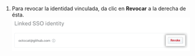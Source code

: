 1. Para revocar la identidad vinculada, da clic en **Revocar** a la derecha de ésta. ![Botón revocar](/assets/images/help/saml/revoke-identity.png)
